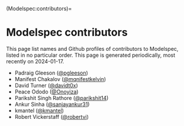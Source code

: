 (Modelspec:contributors)=

# Modelspec contributors

This page list names and Github profiles of contributors to Modelspec, listed in no particular order.
This page is generated periodically, most recently on 2024-01-17.

- Padraig Gleeson ([@pgleeson](https://github.com/pgleeson))
- Manifest Chakalov  ([@mqnifestkelvin](https://github.com/mqnifestkelvin))
- David Turner ([@davidt0x](https://github.com/davidt0x))
- Peace Ododo ([@Onoyiza](https://github.com/Onoyiza))
- Parikshit Singh Rathore ([@parikshit14](https://github.com/parikshit14))
- Ankur Sinha ([@sanjayankur31](https://github.com/sanjayankur31))
- kmantel ([@kmantel](https://github.com/kmantel))
- Robert Vickerstaff ([@robertvi](https://github.com/robertvi))
